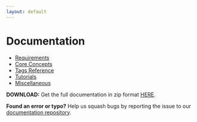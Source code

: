 ```yaml
---
layout: default
---
```


# Documentation

*   [Requirements](requirements.html)
*   [Core Concepts](concepts.html)
*   [Tags Reference](tags-reference.html)
*   [Tutorials](tutorials.html)
*   [Miscellaneous](miscellaneous.html)

**DOWNLOAD:** Get the full documentation in zip format [HERE](https://github.com/CouchCMS/Documentation/archive/gh-pages.zip).

**Found an error or typo?** Help us squash bugs by reporting the issue to our [documentation repository](https://github.com/CouchCMS/Documentation).
